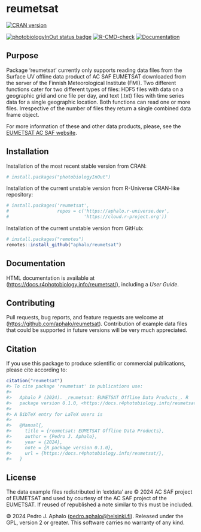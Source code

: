 
# reumetsat

<!-- badges: start -->

[![CRAN
version](https://www.r-pkg.org/badges/version-last-release/reumetsat)](https://cran.r-project.org/package=reumetsat)
<!-- [![cran checks](https://badges.cranchecks.info/worst/reumetsat.svg)](https://cran.r-project.org/web/checks/check_results_reumetsat.html) -->
[![photobiologyInOut status
badge](https://aphalo.r-universe.dev/badges/reumetsat)](https://aphalo.r-universe.dev/reumetsat)
[![R-CMD-check](https://github.com/aphalo/reumetsat/actions/workflows/R-CMD-check.yaml/badge.svg)](https://github.com/aphalo/reumetsat/actions/workflows/R-CMD-check.yaml)
[![Documentation](https://img.shields.io/badge/documentation-reumetsat-informational.svg)](https://docs.r4photobiology.info/reumetsat/)
<!-- badges: end -->
<!-- [![doi](https://img.shields.io/badge/doi-10.32614/CRAN.package.reumetsat-blue.svg)](https://doi.org/10.32614/CRAN.package.reumetsat) -->

## Purpose

Package ‘reumetsat’ currently only supports reading data files from the
Surface UV offline data product of AC SAF EUMETSAT downloaded from the
server of the Finnish Meteorological Institute (FMI). Two different
functions cater for two different types of files: HDF5 files with data
on a geographic grid and one file per day, and text (.txt) files with
time series data for a single geographic location. Both functions can
read one or more files. Irrespective of the number of files they return
a single combined data frame object.

For more information of these and other data products, please, see the
[EUMETSAT AC SAF website](https://acsaf.org/).

## Installation

Installation of the most recent stable version from CRAN:

``` r
# install.packages("photobiologyInOut")
```

Installation of the current unstable version from R-Universe CRAN-like
repository:

``` r
# install.packages('reumetsat', 
#                  repos = c('https://aphalo.r-universe.dev', 
#                            'https://cloud.r-project.org'))
```

Installation of the current unstable version from GitHub:

``` r
# install.packages("remotes")
remotes::install_github("aphalo/reumetsat")
```

## Documentation

HTML documentation is available at
(<https://docs.r4photobiology.info/reumetsat/>), including a *User
Guide*.

## Contributing

Pull requests, bug reports, and feature requests are welcome at
(<https://github.com/aphalo/reumetsat>). Contribution of example data
files that could be supported in future versions will be very much
appreciated.

## Citation

If you use this package to produce scientific or commercial
publications, please cite according to:

``` r
citation("reumetsat")
#> To cite package 'reumetsat' in publications use:
#> 
#>   Aphalo P (2024). _reumetsat: EUMETSAT Offline Data Products_. R
#>   package version 0.1.0, <https://docs.r4photobiology.info/reumetsat/>.
#> 
#> A BibTeX entry for LaTeX users is
#> 
#>   @Manual{,
#>     title = {reumetsat: EUMETSAT Offline Data Products},
#>     author = {Pedro J. Aphalo},
#>     year = {2024},
#>     note = {R package version 0.1.0},
#>     url = {https://docs.r4photobiology.info/reumetsat/},
#>   }
```

## License

The data example files redistributed in ‘extdata’ are © 2024 AC SAF
project of EUMETSAT and used by courtesy of the AC SAF project of the
EUMETSAT. If reused of republished a note similar to this must be
included.

© 2024 Pedro J. Aphalo (<pedro.aphalo@helsinki.fi>). Released under the
GPL, version 2 or greater. This software carries no warranty of any
kind.
